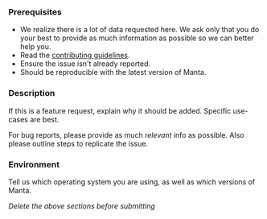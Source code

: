 ### Prerequisites

- We realize there is a lot of data requested here. We ask only that you do your best to provide as much information as possible so we can better help you.
- Read the [contributing guidelines](https://github.com/hql287/Manta/blob/dev/.github/CONTRIBUTING.md).
- Ensure the issue isn't already reported.
- Should be reproducible with the latest version of Manta.

### Description

If this is a feature request, explain why it should be added. Specific use-cases are best.

For bug reports, please provide as much *relevant* info as possible. Also please outline steps to replicate the issue.

### Environment

Tell us which operating system you are using, as well as which versions of Manta.

*Delete the above sections before submitting*
